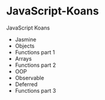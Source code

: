 JavaScript-Koans
================

JavaScript Koans

- Jasmine
- Objects
- Functions part 1
- Arrays
- Functions part 2
- OOP
- Observable
- Deferred
- Functions part 3
